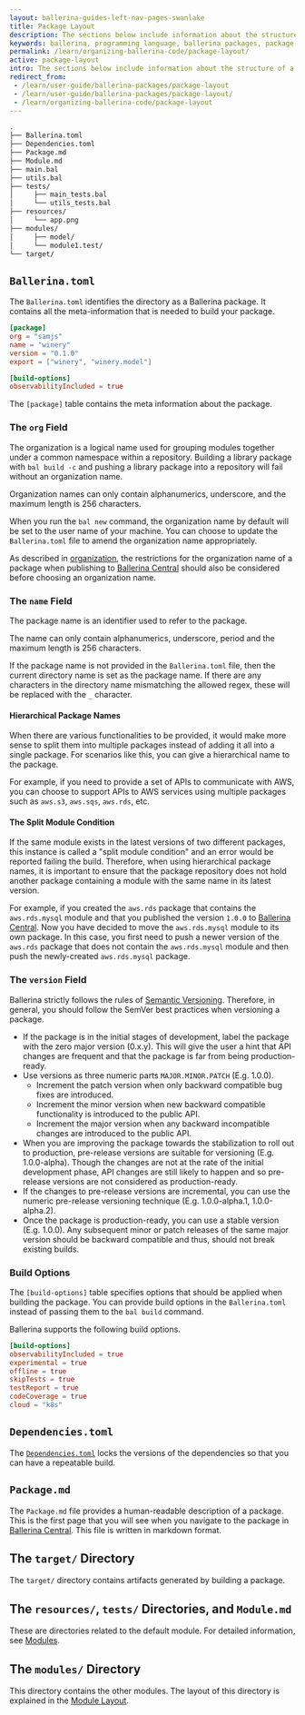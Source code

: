 ```yaml
---
layout: ballerina-guides-left-nav-pages-swanlake
title: Package Layout
description: The sections below include information about the structure of a package directory. It explains the purpose of each file in a package.
keywords: ballerina, programming language, ballerina packages, package structure, package layout
permalink: /learn/organizing-ballerina-code/package-layout/
active: package-layout
intro: The sections below include information about the structure of a package directory. It explains the purpose of each file in a package.
redirect_from:
 - /learn/user-guide/ballerina-packages/package-layout
 - /learn/user-guide/ballerina-packages/package-layout/
 - /learn/organizing-ballerina-code/package-layout
---
```


```bash
.
├── Ballerina.toml
├── Dependencies.toml
├── Package.md
├── Module.md
├── main.bal
├── utils.bal
├── tests/
│     ├── main_tests.bal
│     └── utils_tests.bal
├── resources/
│     └── app.png
├── modules/
│     ├── model/
│     └── module1.test/
└── target/
```

## `Ballerina.toml`

The `Ballerina.toml` identifies the directory as a Ballerina package. It contains all the meta-information that is needed to build your package.

```toml
[package]
org = "samjs"
name = "winery"
version = "0.1.0"
export = ["winery", "winery.model"]

[build-options]
observabilityIncluded = true
```

The `[package]` table contains the meta information about the package.

### The `org` Field

The organization is a logical name used for grouping modules together under a common namespace within a repository. Building a library package with `bal build -c` and pushing a library package into a repository will fail without an organization name.

Organization names can only contain alphanumerics, underscore, and the maximum length is 256 characters.

When you run the `bal new` command, the organization name by default will be set to the user name of your machine. You can choose to update the `Ballerina.toml` file to amend the organization name appropriately.

As described in [organization](/learn/user-guide/ballerina-packages/sharing-a-library-package/#publishing-a-library-package-to-ballerina-central), the restrictions for the organization name of a package when publishing to [Ballerina Central](https://central.ballerina.io/) should also be considered before choosing an organization name.


### The `name` Field

The package name is an identifier used to refer to the package.

The name can only contain alphanumerics, underscore, period and the maximum length is 256 characters.

If the package name is not provided in the `Ballerina.toml` file, then the current directory name is set as the package name. If there are any characters in the directory name mismatching the allowed regex, these will be replaced with the `_` character.

#### Hierarchical Package Names

When there are various functionalities to be provided, it would make more sense to split them into multiple packages instead of adding it all into a single package.  For scenarios like this, you can give a hierarchical name to the package.

For example, if you need to provide a set of APIs to communicate with AWS, you can choose to support APIs to AWS services using multiple packages such as `aws.s3`, `aws.sqs`, `aws.rds`, etc.

#### The Split Module Condition

If the same module exists in the latest versions of two different packages, this instance is called a "split module condition" and an error would be reported failing the build. Therefore, when using hierarchical package names, it is important to ensure that the package repository does not hold another package containing a module with the same name in its latest version.

For example, if you created the `aws.rds` package that contains the `aws.rds.mysql` module and that you published the version `1.0.0` to [Ballerina Central](https://central.ballerina.io/). Now you have decided to move the `aws.rds.mysql` module to its own package. In this case, you first need to push a newer version of the `aws.rds` package that does not contain the `aws.rds.mysql` module and then push the newly-created `aws.rds.mysql` package.


### The `version` Field

Ballerina strictly follows the rules of [Semantic Versioning](https://semver.org/). Therefore, in general, you should follow the SemVer best practices when versioning a package.

*   If the package is in the initial stages of development, label the package with the zero major version (0.x.y). This will give the user a hint that API changes are frequent and that the package is far from being production-ready.
*   Use versions as three numeric parts `MAJOR.MINOR.PATCH` (E.g. 1.0.0).
    *   Increment the patch version when only backward compatible bug fixes are introduced.
    *   Increment the minor version when new backward compatible functionality is introduced to the public API.
    *   Increment the major version when any backward incompatible changes are introduced to the public API.
*   When you are improving the package towards the stabilization to roll out to production, pre-release versions are suitable for versioning (E.g. 1.0.0-alpha). Though the changes are not at the rate of the initial development phase, API changes are still likely to happen and so pre-release versions are not considered as production-ready.
*   If the changes to pre-release versions are incremental, you can use the numeric pre-release versioning technique (E.g. 1.0.0-alpha.1, 1.0.0-alpha.2).
*   Once the package is production-ready, you can use a stable version (E.g. 1.0.0). Any subsequent minor or patch releases of the same major version should be backward compatible and thus, should not break existing builds.


### Build Options

The `[build-options]` table specifies options that should be applied when building the package. You can provide build options in the `Ballerina.toml` instead of passing them to the `bal build` command.

Ballerina supports the following build options.

```toml
[build-options]
observabilityIncluded = true
experimental = true
offline = true
skipTests = true
testReport = true
codeCoverage = true
cloud = "k8s"
```

## `Dependencies.toml`

The [`Dependencies.toml`](/learn/user-guide/ballerina-packages/dependencies/#dependenciestoml) locks the versions of the dependencies so that you can have a repeatable build.

## `Package.md`

The `Package.md` file provides a human-readable description of a package. This is the first page that you will see when you navigate to the package in [Ballerina Central](https://central.ballerina.io/). This file is written in markdown format.

## The `target/` Directory 

The `target/` directory contains artifacts generated by building a package.

## The `resources/`, `tests/` Directories, and `Module.md` 

These are directories related to the default module. For detailed information, see [Modules](/learn/user-guide/ballerina-packages/modules).

## The `modules/` Directory

This directory contains the other modules. The layout of this directory is explained in the [Module Layout](/learn/user-guide/ballerina-packages/modules/#module-layout).

 
